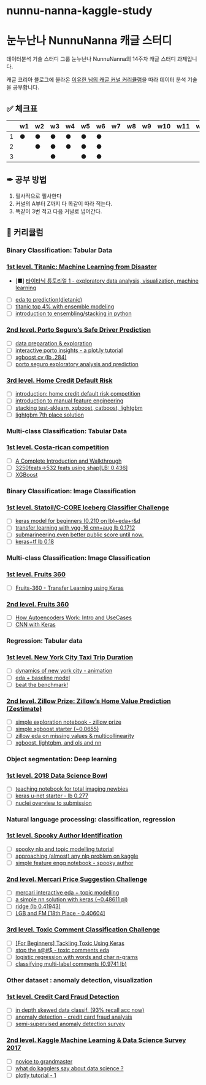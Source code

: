 # nunnu-nanna-kaggle-study
# 눈누난나 NunnuNanna 캐글 스터디

데이터분석 기술 스터디 그룹 눈누난나 NunnuNanna의 14주차 캐글 스터디 과제입니다.

캐글 코리아 블로그에 올라온 [이유한 님의 캐글 커널 커리큘럼](https://kaggle-kr.tistory.com/32)을 따라 데이터 분석 기술을 공부합니다.

## ✅ 체크표

|      | w1   | w2   | w3   | w4   | w5   | w6   | w7   | w8   | w9   | w10  | w11  | w12  | w13  | w14  |
| ---- | ---- | ---- | ---- | ---- | ---- | ---- | ---- | ---- | ---- | ---- | ---- | ---- | ---- | ---- |
| 1    |  ●   |   ●  |   ●  |  ●   |  ●   |  ●   |      |      |      |      |      |      |      |      |
| 2    |      |   ●  |   ●  |  ●   |  ●   |  ●   |      |      |      |      |      |      |      |      |
| 3    |      |      |   ●  |      |  ●   |  ●   |      |      |      |      |      |      |      |      |



## ✒ 공부 방법

1. 필사적으로 필사한다
2. 커널의 A부터 Z까지 다 똑같이 따라 적는다.
3. 똑같이 3번 적고 다음 커널로 넘어간다.



## 📄 커리큘럼

### Binary Classification: Tabular Data

### [1st level. Titanic: Machine Learning from Disaster](https://www.kaggle.com/c/titanic)

- [■] [타이타닉 튜토리얼 1 - exploratory data analysis, visualization, machine learning](https://kaggle-kr.tistory.com/17?category=868316)
- [ ] [eda to prediction(dietanic)](https://www.kaggle.com/ash316/eda-to-prediction-dietanic)
- [ ] [titanic top 4% with ensemble modeling](https://www.kaggle.com/yassineghouzam/titanic-top-4-with-ensemble-modeling)
- [ ] [introduction to ensembling/stacking in python](https://www.kaggle.com/arthurtok/introduction-to-ensembling-stacking-in-python)

### [2nd level. Porto Seguro’s Safe Driver Prediction](https://www.kaggle.com/c/porto-seguro-safe-driver-prediction)

- [ ] [data preparation & exploration](https://www.kaggle.com/bertcarremans/data-preparation-exploration)
- [ ] [interactive porto insights - a plot.ly tutorial](https://www.kaggle.com/arthurtok/interactive-porto-insights-a-plot-ly-tutorial)
- [ ] [xgboost cv (lb .284)](https://www.kaggle.com/aharless/xgboost-cv-lb-284)
- [ ] [porto seguro exploratory analysis and prediction](https://www.kaggle.com/gpreda/porto-seguro-exploratory-analysis-and-prediction)

### [3rd level. Home Credit Default Risk](https://www.kaggle.com/c/home-credit-default-risk)

- [ ] [introduction: home credit default risk competition](https://www.kaggle.com/willkoehrsen/start-here-a-gentle-introduction)
- [ ] [introduction to manual feature engineering](https://www.kaggle.com/willkoehrsen/introduction-to-manual-feature-engineering)
- [ ] [stacking test-sklearn, xgboost, catboost, lightgbm](https://www.kaggle.com/eliotbarr/stacking-test-sklearn-xgboost-catboost-lightgbm)
- [ ] [lightgbm 7th place solution](https://www.kaggle.com/jsaguiar/lightgbm-7th-place-solution)

### Multi-class Classification: Tabular Data

### [1st level. Costa-rican competition](https://www.kaggle.com/c/cost)

- [ ] [A Complete Introduction and Walkthrough](https://www.kaggle.com/willkoehrsen/a-complete-introduction-and-walkthrough)
- [ ] [3250feats->532 feats using shap[LB: 0.436]](https://www.kaggle.com/youhanlee/3250feats-532-feats-using-shap-lb-0-436)
- [ ] [XGBoost](https://www.kaggle.com/skooch/xgboost)

### Binary Classification: Image Classification

### [1st level. Statoil/C-CORE Iceberg Classifier Challenge](https://www.kaggle.com/c/statoil-iceberg-classifier-challenge)

- [ ] [keras model for beginners (0.210 on lb)+eda+r&d](https://www.kaggle.com/devm2024/keras-model-for-beginners-0-210-on-lb-eda-r-d)
- [ ] [transfer learning with vgg-16 cnn+aug lb 0.1712](https://www.kaggle.com/devm2024/transfer-learning-with-vgg-16-cnn-aug-lb-0-1712)
- [ ] [submarineering.even better public score until now.](https://www.kaggle.com/submarineering/submarineering-even-better-public-score-until-now)
- [ ] [keras+tf lb 0.18](https://www.kaggle.com/wvadim/keras-tf-lb-0-18)

### Multi-class Classification: Image Classification

### [1st level. Fruits 360](https://www.kaggle.com/uciml/mush)

- [ ] [Fruits-360 - Transfer Learning using Keras](https://www.kaggle.com/amadeus1996/fruits-360-transfer-learning-using-keras)

### [2nd level. Fruits 360](https://www.kaggle.com/zalando-research/fashionmnist)

- [ ] [How Autoencoders Work: Intro and UseCases](https://www.kaggle.com/shivamb/how-autoencoders-work-intro-and-usecases)
- [ ] [CNN with Keras](https://www.kaggle.com/bugraokcu/cnn-with-keras)

### Regression: Tabular data

### [1st level. New York City Taxi Trip Duration](https://www.kaggle.com/c/nyc-taxi-trip-duration)

- [ ] [dynamics of new york city - animation](https://www.kaggle.com/drgilermo/dynamics-of-new-york-city-animation)
- [ ] [eda + baseline model](https://www.kaggle.com/aiswaryaramachandran/eda-baseline-model-0-40-rmse)
- [ ] [beat the benchmark!](https://www.kaggle.com/danijelk/beat-the-benchmark)

### [2nd level. Zillow Prize: Zillow’s Home Value Prediction (Zestimate)](https://www.kaggle.com/c/zillow-prize-1)

- [ ] [simple exploration notebook - zillow prize](https://www.kaggle.com/sudalairajkumar/simple-exploration-notebook-zillow-prize)
- [ ] [simple xgboost starter (~0.0655)](https://www.kaggle.com/anokas/simple-xgboost-starter-0-0655)
- [ ] [zillow eda on missing values & multicollinearity](https://www.kaggle.com/viveksrinivasan/zillow-eda-on-missing-values-multicollinearity)
- [ ] [xgboost, lightgbm, and ols and nn](https://www.kaggle.com/aharless/xgboost-lightgbm-and-ols-and-nn)

### Object segmentation: Deep learning

### [1st level. 2018 Data Science Bowl](https://www.kaggle.com/c/data-science-bowl-2018)

- [ ] [teaching notebook for total imaging newbies](https://www.kaggle.com/stkbailey/teaching-notebook-for-total-imaging-newbies)
- [ ] [keras u-net starter - lb 0.277](https://www.kaggle.com/keegil/keras-u-net-starter-lb-0-277)
- [ ] [nuclei overview to submission](https://www.kaggle.com/kmader/nuclei-overview-to-submission)

### Natural language processing: classification, regression

### [1st level. Spooky Author Identification](https://www.kaggle.com/c/spooky-author-identification)

- [ ] [spooky nlp and topic modelling tutorial](https://www.kaggle.com/arthurtok/spooky-nlp-and-topic-modelling-tutorial)
- [ ] [approaching (almost) any nlp problem on kaggle](https://www.kaggle.com/abhishek/approaching-almost-any-nlp-problem-on-kaggle)
- [ ] [simple feature engg notebook - spooky author](https://www.kaggle.com/sudalairajkumar/simple-feature-engg-notebook-spooky-author)

### [2nd level. Mercari Price Suggestion Challenge](https://www.kaggle.com/c/mercari-price-suggestion-challenge)

- [ ] [mercari interactive eda + topic modelling](https://www.kaggle.com/thykhuely/mercari-interactive-eda-topic-modelling)
- [ ] [a simple nn solution with keras (~0.48611 pl)](https://www.kaggle.com/knowledgegrappler/a-simple-nn-solution-with-keras-0-48611-pl)
- [ ] [ridge (lb 0.41943)](https://www.kaggle.com/rumbok/ridge-lb-0-41944)
- [ ] [LGB and FM [18th Place - 0.40604]](https://www.kaggle.com/peterhurford/lgb-and-fm-18th-place-0-40604)

### [3rd level. Toxic Comment Classification Challenge](https://www.kaggle.com/c/jigsaw-toxic-comment-classification-challenge)

- [ ] [[For Beginners] Tackling Toxic Using Keras](https://www.kaggle.com/sbongo/for-beginners-tackling-toxic-using-keras)
- [ ] [stop the s@#\$ - toxic comments eda](https://www.kaggle.com/jagangupta/stop-the-s-toxic-comments-eda)
- [ ] [logistic regression with words and char n-grams](https://www.kaggle.com/tunguz/logistic-regression-with-words-and-char-n-grams)
- [ ] [classifying multi-label comments (0.9741 lb)](https://www.kaggle.com/rhodiumbeng/classifying-multi-label-comments-0-9741-lb)

### Other dataset : anomaly detection, visualization

### [1st level. Credit Card Fraud Detection](https://www.kaggle.com/mlg-ulb/creditcardfraud)

- [ ] [in depth skewed data classif. (93% recall acc now)](https://www.kaggle.com/joparga3/in-depth-skewed-data-classif-93-recall-acc-now)
- [ ] [anomaly detection - credit card fraud analysis](https://www.kaggle.com/pavansanagapati/anomaly-detection-credit-card-fraud-analysis)
- [ ] [semi-supervised anomaly detection survey](https://www.kaggle.com/matheusfacure/semi-supervised-anomaly-detection-survey)

### [2nd level. Kaggle Machine Learning & Data Science Survey 2017](https://www.kaggle.com/kaggle/kaggle-survey-2017)

- [ ] [novice to grandmaster](https://www.kaggle.com/ash316/novice-to-grandmaster)
- [ ] [what do kagglers say about data science ?](https://www.kaggle.com/mhajabri/what-do-kagglers-say-about-data-science)
- [ ] [plotly tutorial - 1](https://www.kaggle.com/hakkisimsek/plotly-tutorial-1)
